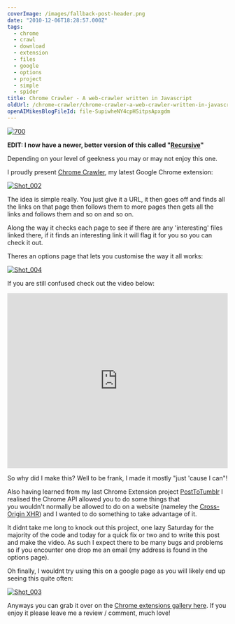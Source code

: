 ```yaml
---
coverImage: /images/fallback-post-header.png
date: "2010-12-06T18:28:57.000Z"
tags:
  - chrome
  - crawl
  - download
  - extension
  - files
  - google
  - options
  - project
  - simple
  - spider
title: Chrome Crawler - A web-crawler written in Javascript
oldUrl: /chrome-crawler/chrome-crawler-a-web-crawler-written-in-javascript
openAIMikesBlogFileId: file-SupiwheNY4cpHSitpsApxgdm
---
```


[![](https://www.mikecann.blog/wp-content/uploads/2010/12/700.jpg "700")](https://www.mikecann.blog/wp-content/uploads/2010/12/700.jpg)

**EDIT: I now have a newer, better version of this called "[Recursive](/posts/recursive/)"**

Depending on your level of geekness you may or may not enjoy this one.

<!-- more -->

I proudly present [Chrome Crawler](https://chrome.google.com/extensions/detail/amjiobljggbfblhmiadbhpjbjakbkldd), my latest Google Chrome extension:

[![](https://www.mikecann.blog/wp-content/uploads/2010/12/Shot_002.png "Shot_002")](https://www.mikecann.blog/wp-content/uploads/2010/12/Shot_002.png)

The idea is simple really. You just give it a URL, it then goes off and finds all the links on that page then follows them to more pages then gets all the links and follows them and so on and so on.

Along the way it checks each page to see if there are any 'interesting' files linked there, if it finds an interesting link it will flag it for you so you can check it out.

Theres an options page that lets you customise the way it all works:

[![](https://www.mikecann.blog/wp-content/uploads/2010/12/Shot_004.png "Shot_004")](https://www.mikecann.blog/wp-content/uploads/2010/12/Shot_004.png)

If you are still confused check out the video below:

<iframe width="100%" height="400" src="https://www.youtube.com/embed/ceeQEMTSD0I" frameborder="0" allow="accelerometer; autoplay; clipboard-write; encrypted-media; gyroscope; picture-in-picture" allowfullscreen></iframe>

So why did I make this? Well to be frank, I made it mostly "just 'cause I can"!

Also having learned from my last Chrome Extension project [PostToTumblr](/posts/my-first-chrome-extension-post-to-tumblr/) I realised the Chrome API allowed you to do some things that you wouldn't normally be allowed to do on a website (nameley the [Cross-Origin XHR](https://code.google.com/chrome/extensions/xhr.html)) and I wanted to do something to take advantage of it.

It didnt take me long to knock out this project, one lazy Saturday for the majority of the code and today for a quick fix or two and to write this post and make the video. As such I expect there to be many bugs and problems so if you encounter one drop me an email (my address is found in the options page).

Oh finally, I wouldnt try using this on a google page as you will likely end up seeing this quite often:

[![](https://www.mikecann.blog/wp-content/uploads/2010/12/Shot_003.png "Shot_003")](https://www.mikecann.blog/wp-content/uploads/2010/12/Shot_003.png)

Anyways you can grab it over on the [Chrome extensions gallery here](https://chrome.google.com/extensions/detail/amjiobljggbfblhmiadbhpjbjakbkldd). If you enjoy it please leave me a review / comment, much love!
